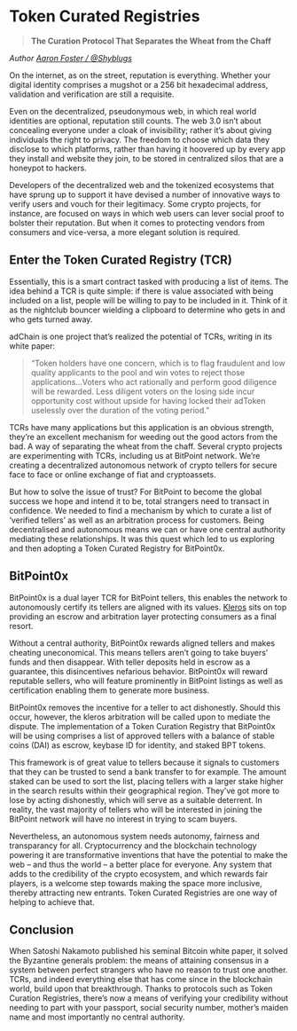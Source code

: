 # Token Curated Registries
> **The Curation Protocol That Separates the Wheat from the Chaff**

_Author [Aaron Foster / @Shyblugs](https://github.com/shyblugs)_

On the internet, as on the street, reputation is everything. Whether your digital identity comprises a mugshot or a 256 bit hexadecimal address, validation and verification are still a requisite.

Even on the decentralized, pseudonymous web, in which real world identities are optional, reputation still counts. The web 3.0 isn’t about concealing everyone under a cloak of invisibility; rather it’s about giving individuals the right to privacy. The freedom to choose which data they disclose to which platforms, rather than having it hoovered up by every app they install and website they join, to be stored in centralized silos that are a honeypot to hackers.

Developers of the decentralized web and the tokenized ecosystems that have sprung up to support it have devised a number of innovative ways to verify users and vouch for their legitimacy. Some crypto projects, for instance, are focused on ways in which web users can lever social proof to bolster their reputation. But when it comes to protecting vendors from consumers and vice-versa, a more elegant solution is required.

## Enter the Token Curated Registry (TCR)

Essentially, this is a smart contract tasked with producing a list of items. The idea behind a TCR is quite simple: if there is value associated with being included on a list, people will be willing to pay to be included in it. Think of it as the nightclub bouncer wielding a clipboard to determine who gets in and who gets turned away.

adChain is one project that’s realized the potential of TCRs, writing in its white paper:

> “Token holders have one concern, which is to flag fraudulent and low quality applicants to the pool and win votes to reject those applications...Voters who act rationally and perform good diligence will be rewarded. Less diligent voters on the losing side incur opportunity cost without upside for having locked their adToken uselessly over the duration of the voting period.”

TCRs have many applications but this application is an obvious strength, they’re an excellent mechanism for weeding out the good actors from the bad. A way of separating the wheat from the chaff. Several crypto projects are experimenting with TCRs, including us at BitPoint network. We’re creating a decentralized autonomous network of crypto tellers for secure face to face or online exchange of fiat and cryptoassets.

But how to solve the issue of trust? For BitPoint to become the global success we hope and intend it to be, total strangers need to transact in confidence. We needed to find a mechanism by which to curate a list of ‘verified tellers’ as well as an arbitration process for customers. Being decentralised and autonomous means we can or have one central authority mediating these relationships. It was this quest which led to us exploring and then adopting a Token Curated Registry for BitPoint0x.

## BitPoint0x

BitPoint0x is a dual layer TCR for BitPoint tellers, this enables the network to autonomously certify its tellers are aligned with its values. [Kleros](https://kleros.io) sits on top providing an escrow and arbitration layer protecting consumers as a final resort.

Without a central authority, BitPoint0x rewards aligned tellers and makes cheating uneconomical. This means tellers aren’t going to take buyers’ funds and then disappear. With teller deposits held in escrow as a guarantee, this disincentives nefarious behavior. BitPoint0x will reward reputable sellers, who will feature prominently in BitPoint listings as well as certification enabling them to generate more business.

BitPoint0x removes the incentive for a teller to act dishonestly. Should this occur, however, the kleros arbitration will be called upon to mediate the dispute. The implementation of a Token Curation Registry that BitPoint0x will be using comprises a list of approved tellers with a balance of stable coins (DAI) as escrow, keybase ID for identity, and staked BPT tokens.

This framework is of great value to tellers because it signals to customers that they can be trusted to send a bank transfer to for example. The amount staked can be used to sort the list, placing tellers with a larger stake higher in the search results within their geographical region. They’ve got more to lose by acting dishonestly, which will serve as a suitable deterrent. In reality, the vast majority of tellers who will be interested in joining the BitPoint network will have no interest in trying to scam buyers.

Nevertheless, an autonomous system needs autonomy, fairness and transparancy for all. Cryptocurrency and the blockchain technology powering it are transformative inventions that have the potential to make the web – and thus the world – a better place for everyone. Any system that adds to the credibility of the crypto ecosystem, and which rewards fair players, is a welcome step towards making the space more inclusive, thereby attracting new entrants. Token Curated Registries are one way of helping to achieve that.

## Conclusion

When Satoshi Nakamoto published his seminal Bitcoin white paper, it solved the Byzantine generals problem: the means of attaining consensus in a system between perfect strangers who have no reason to trust one another. TCRs, and indeed everything else that has come since in the blockchain world, build upon that breakthrough. Thanks to protocols such as Token Curation Registries, there’s now a means of verifying your credibility without needing to part with your passport, social security number, mother’s maiden name and most importantly no central authority.
